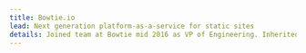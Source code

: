 ```yaml
---
title: Bowtie.io
lead: Next generation platform-as-a-service for static sites
details: Joined team at Bowtie mid 2016 as VP of Engineering. Inherited large code base and took responsibility for bugs and patches. 
---
```

